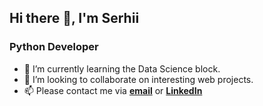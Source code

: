 ## Hi there 👋, I'm Serhii

### Python Developer

- 🌱 I’m currently learning the Data Science block.
- 👯 I’m looking to collaborate on interesting web projects.
- 📫 Please contact me via **[email](mailto:onyserh@gmail.com)** or **[LinkedIn](https://www.linkedin.com/in/serhii-onyshchenko-python-developer/)**

<!--
**CodeCraftSerg/CodeCraftSerg** is a ✨ _special_ ✨ repository because its `README.md` (this file) appears on your GitHub profile.

Here are some ideas to get you started:
- 🌱 I’m currently learning ...
- 🔭 I’m currently working on ...
- 🌱 I’m currently learning ...
- 👯 I’m looking to collaborate on ...
- 🤔 I’m looking for help with ...
- 💬 Ask me about ...
- 📫 How to reach me: ...
- 😄 Pronouns: ...
- ⚡ Fun fact: ...
-->
